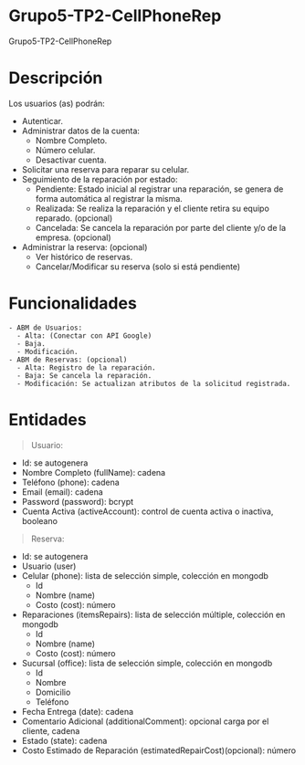 # Grupo5-TP2-CellPhoneRep
Grupo5-TP2-CellPhoneRep

# Descripción
Los usuarios (as) podrán:
  - Autenticar.
  - Administrar datos de la cuenta:
    - Nombre Completo.
    - Número celular.
    - Desactivar cuenta.
  - Solicitar una reserva para reparar su celular.
  - Seguimiento de la reparación por estado:
    - Pendiente: Estado inicial al registrar una reparación, se genera de forma automática al registrar la misma. 
    - Realizada: Se realiza la reparación y el cliente retira su equipo reparado. (opcional)
    - Cancelada: Se cancela la reparación por parte del cliente y/o de la empresa. (opcional)
  - Administrar la reserva: (opcional)
    - Ver histórico de reservas.
    - Cancelar/Modificar su reserva (solo si está pendiente)

# Funcionalidades
    - ABM de Usuarios:
      - Alta: (Conectar con API Google)
      - Baja.
      - Modificación.
    - ABM de Reservas: (opcional)
      - Alta: Registro de la reparación. 
      - Baja: Se cancela la reparación.
      - Modificación: Se actualizan atributos de la solicitud registrada. 

# Entidades
>Usuario:
  - Id: se autogenera
  - Nombre Completo (fullName): cadena
  - Teléfono (phone): cadena
  - Email (email): cadena
  - Password (password): bcrypt
  - Cuenta Activa (activeAccount): control de cuenta activa o inactiva, booleano
 >Reserva:
  - Id: se autogenera
  - Usuario (user)
  - Celular (phone): lista de selección simple, colección en mongodb
      - Id
      - Nombre (name)
      - Costo (cost): número
  - Reparaciones (itemsRepairs): lista de selección múltiple, colección en mongodb
      - Id
      - Nombre (name)
      - Costo (cost): número
  - Sucursal (office): lista de selección simple, colección en mongodb
      - Id
      - Nombre
      - Domicilio 
      - Teléfono
  - Fecha Entrega (date): cadena
  - Comentario Adicional (additionalComment): opcional carga por el cliente, cadena
  - Estado (state): cadena
  - Costo Estimado de Reparación (estimatedRepairCost)(opcional): número
